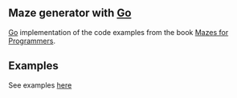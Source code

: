 ## Maze generator with [Go](https://golang.org)

[Go](https://golang.org) implementation of the code examples from the book [Mazes for Programmers](http://www.mazesforprogrammers.com).

## Examples
See examples [here](examples/)